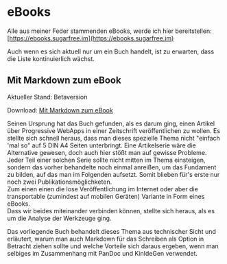 # eBooks

Alle aus meiner Feder stammenden eBooks, werde ich hier bereitstellen:
[https://ebooks.sugarfree.im](https://ebooks.sugarfree.im)

Auch wenn es sich aktuell nur um ein Buch handelt, ist zu erwarten, dass
die Liste kontinuierlich wächst.

## Mit Markdown zum eBook

Aktueller Stand: Betaversion

Download: [Mit Markdown zum eBook](https://ebooks.sugarfree.im/Mit%20Markdown%20zum%20eBook/release/)

Seinen Ursprung hat das Buch gefunden, als es darum ging, einen Artikel
über Progressive WebApps in einer Zeitschrift veröffentlichen zu wollen.
Es stellte sich schnell heraus, dass man dieses spezielle Thema nicht
"einfach 'mal so" auf 5 DIN A4 Seiten unterbringt. Eine Artikelserie
wäre die Alternative gewesen, doch auch hier stößt man auf gewisse
Probleme. Jeder Teil einer solchen Serie sollte nicht mitten im Thema
einsteigen, sondern das vorher behandelte noch einmal anreißen, um das
Fundament zu bilden, auf das man im Folgenden aufsetzt. Somit blieben
für's erste nur noch zwei Publikationsmöglichketen.  
Zum einen einen die lose Veröffentlichung im Internet oder aber die
transportable (zumindest auf mobilen Geräten) Variante in Form eines
eBooks.  
Dass wir beides miteinander verbinden können, stellte sich heraus, als
es um die Analyse der Werkzeuge ging.

Das vorliegende Buch behandelt dieses Thema aus technischer Sicht und
erläutert, warum man auch Markdown für das Schreiben als Option in
Betracht ziehen sollte und welche Vorteile sich daraus ergeben, wenn man
selbiges im Zusammenhang mit PanDoc und KinldeGen verwendet.
